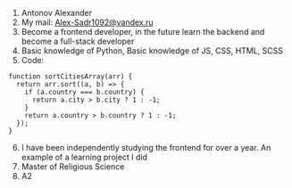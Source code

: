 1. Antonov Alexander
2. My mail: Alex-Sadr1092@yandex.ru
3. Become a frontend developer, in the future learn the backend and become a full-stack developer
4. Basic knowledge of Python, Basic knowledge of JS, CSS, HTML, SCSS
5. Code:
```
function sortCitiesArray(arr) {
  return arr.sort((a, b) => {
    if (a.country === b.country) {
      return a.city > b.city ? 1 : -1;
    }
    return a.country > b.country ? 1 : -1;
  });
}
```
6. I have been independently studying the frontend for over a year. An example of a learning project I did
7. Master of Religious Science
8. А2
